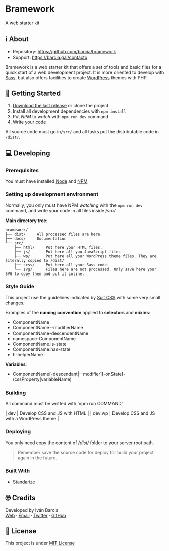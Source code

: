 # Bramework
A web starter kit


## ℹ️ About
- Repository: https://github.com/barcia/bramework
- Support: https://barcia.gal/contacto

Bramework is a web starter kit that offers a set of tools and basic files for a quick start of a web development project. It is more oriented to develop with [Sass](http://sass-lang.com), but also offers facilities to create [WordPress](https://wordpress.org) themes with PHP.


## 🛫 Getting Started

1. [Download the last release](https://github.com/barcia/bramework/archive/master.zip) or clone the project
2. Install all development dependencies with `npm install`
3. Put *NPM* to *watch* with `npm run dev` command
4. Write your code

All source code must go in`/src/` and all tasks put the distributable code in `/dist/`.


## 💻 Developing

### Prerequisites
You must have installed [Node](https://nodejs.org/en/download/) and [NPM](https://www.npmjs.com/get-npm)

### Setting up development environment
Normally, you only must have NPM *watching* with the `npm run dev` command, and write your code in all files inside */src/*

**Main directory tree:**
```
bramework/
├── dist/     All processed files are here
├── docs/     Documentation
└── src/
    ├── html/     Put here your HTML files.
    ├── js/       Put here all you JavaScript files
    ├── wp/       Put here all your WordPress theme files. They are literally copied to /dist/
    ├── scss/     Put here all your Sass code.
    └── svg/      Files here are not processed. Only save here your SVG to copy them and put it inline.
```

### Style Guide
This project use the guidelines indicated by [Suit CSS](https://suitcss.github.io) with some very small changes.

Examples of the **naming convention** applied to **selectors** and **mixins**:
- ComponentName
- ComponentName--modifierName
- ComponentName-descendentName
- namespace-ComponentName
- ComponentName.is-state
- ComponentName.has-state
- h-helperName

**Variables**:
- ComponentName[-descendant|--modifier][-onState]-(cssProperty|variableName)



### Building
All command must be writted with 'npm run COMMAND'

| dev     | Develop CSS and JS with HTML |
| dev:wp  | Develop CSS and JS with a WordPress theme |



### Deploying
You only need copy the content of */dist/* folder to your server root path.

> Remember save the source code for deploy for build your project again in the future.

### Built With
- [Standarize](https://github.com/barcia/standarize)



## 🤓 Credits
Developed by Iván Barcia  
[Web](https://barcia.gal) · [Email](mailto:ivan@barcia.gal) · [Twitter](http://www.twitter.com/bartzia) · [GitHub](http://www.github.com/barcia)



## 📄 License
This project is under [MIT License](https://github.com/barcia/bramework/blob/master/LICENSE)
